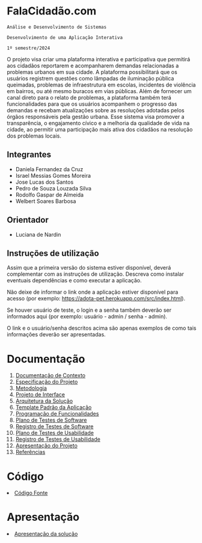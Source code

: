 # FalaCidadão.com

`Análise e Desenvolvimento de Sistemas`

`Desenvolvimento de uma Aplicação Interativa`

`1º semestre/2024`

O projeto visa criar uma plataforma interativa e participativa que permitirá aos cidadãos reportarem e acompanharem demandas relacionadas a problemas urbanos em sua cidade. A plataforma possibilitará que os usuários registrem questões como lâmpadas de iluminação pública queimadas, problemas de infraestrutura em escolas, incidentes de violência em bairros, ou até mesmo buracos em vias públicas. Além de fornecer um canal direto para o relato de problemas, a plataforma também terá funcionalidades para que os usuários acompanhem o progresso das demandas e recebam atualizações sobre as resoluções adotadas pelos órgãos responsáveis pela gestão urbana. Esse sistema visa promover a transparência, o engajamento cívico e a melhoria da qualidade de vida na cidade, ao permitir uma participação mais ativa dos cidadãos na resolução dos problemas locais.

## Integrantes

* Daniela Fernandez da Cruz
* Israel Messias Gomes Moreira
* Jose Lucas dos Santos
* Pedro de Souza Louzada Silva
* Rodolfo Gaspar de Almeida
* Welbert Soares Barbosa

## Orientador

* Luciana de Nardin

## Instruções de utilização

Assim que a primeira versão do sistema estiver disponível, deverá complementar com as instruções de utilização. Descreva como instalar eventuais dependências e como executar a aplicação.

Não deixe de informar o link onde a aplicação estiver disponível para acesso (por exemplo: https://adota-pet.herokuapp.com/src/index.html).

Se houver usuário de teste, o login e a senha também deverão ser informados aqui (por exemplo: usuário - admin / senha - admin).

O link e o usuário/senha descritos acima são apenas exemplos de como tais informações deverão ser apresentadas.

# Documentação

<ol>
<li><a href="docs/01-Documentação de Contexto.md"> Documentação de Contexto</a></li>
<li><a href="docs/02-Especificação do Projeto.md"> Especificação do Projeto</a></li>
<li><a href="docs/03-Metodologia.md"> Metodologia</a></li>
<li><a href="docs/04-Projeto de Interface.md"> Projeto de Interface</a></li>
<li><a href="docs/05-Arquitetura da Solução.md"> Arquitetura da Solução</a></li>
<li><a href="docs/06-Template Padrão da Aplicação.md"> Template Padrão da Aplicação</a></li>
<li><a href="docs/07-Programação de Funcionalidades.md"> Programação de Funcionalidades</a></li>
<li><a href="docs/08-Plano de Testes de Software.md"> Plano de Testes de Software</a></li>
<li><a href="docs/09-Registro de Testes de Software.md"> Registro de Testes de Software</a></li>
<li><a href="docs/10-Plano de Testes de Usabilidade.md"> Plano de Testes de Usabilidade</a></li>
<li><a href="docs/11-Registro de Testes de Usabilidade.md"> Registro de Testes de Usabilidade</a></li>
<li><a href="docs/12-Apresentação do Projeto.md"> Apresentação do Projeto</a></li>
<li><a href="docs/13-Referências.md"> Referências</a></li>
</ol>

# Código

<li><a href="src/README.md"> Código Fonte</a></li>

# Apresentação

<li><a href="presentation/README.md"> Apresentação da solução</a></li>
